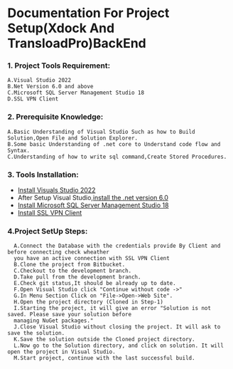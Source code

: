 # **Documentation For Project Setup(Xdock And TransloadPro)BackEnd**

### 1. Project Tools Requirement:
```
A.Visual Studio 2022
B.Net Version 6.0 and above 
C.Microsoft SQL Server Management Studio 18
D.SSL VPN Client
```
### 2. Prerequisite Knowledge:

```
A.Basic Understanding of Visual Studio Such as how to Build Solution,Open File and Solution Explorer.
B.Some basic Understanding of .net core to Understand code flow and Syntax.
C.Understanding of how to write sql command,Create Stored Procedures.
```
### 3. Tools Installation:

  - [Install Visuals Studio 2022](https://visualstudio.microsoft.com/vs/)
  - After Setup Visual Studio,[install the .net version 6.0](https://dotnet.microsoft.com/en-us/download/dotnet/6.0)
  - [Install Microsoft SQL Server Management Studio 18](https://learn.microsoft.com/en-us/sql/ssms/download-sql-server-management-studio-ssms?view=sql-server-ver16)
  - [Install SSL VPN Client](https://drive.google.com/file/d/13mqiTjCki64WW23lRzyPYaHJWkwov4hg/view?ts=5dee7254)


### 4.Project SetUp Steps:
```
  A.Connect the Database with the credentials provide By Client and before connecting check wheather 
  you have an active connection with SSL VPN Client
  B.Clone the project from Bitbucket.
  C.Checkout to the development branch.
  D.Take pull from the development branch.
  E.Check git status,It should be already up to date.
  F.Open Visual Studio click "Continue without code ->"
  G.In Menu Section Click on "File->Open->Web Site".
  H.Open the project directory (Cloned in Step-1)
  I.Starting the project, it will give an error "Solution is not saved. Please save your solution before 
  managing NuGet packages."
  J.Close Visual Studio without closing the project. It will ask to save the solution.
  K.Save the solution outside the Cloned project directory.
  L.Now go to the Solution directory, and click on solution. It will open the project in Visual Studio.
  M.Start project, continue with the last successful build.

```

